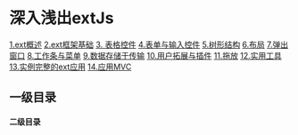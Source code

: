 # 深入浅出extJs

[1.ext概述](#1)
[2.ext框架基础](#2) 
[3. 表格控件](#3)
[4.表单与输入控件](#4)
[5.树形结构](#5)
[6.布局](#6)
[7.弹出窗口](#7)
[8.工作条与菜单](#8)
[9.数据存储于传输](#9)
[10.用户拓展与插件](#10)
[11.拖放](#11)
[12.实用工具](#12)
[13.实例完整的ext应用](#13)
[14.应用MVC](#14)

<h2 id='1'> 一级目录 </h2>

<h4 id='2'> 二级目录 </h4>








